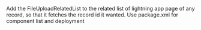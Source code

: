 Add the FileUploadRelatedList to the related list of lightning app page of any record, so that it fetches the record id it wanted.
Use package.xml for component list and deployment
